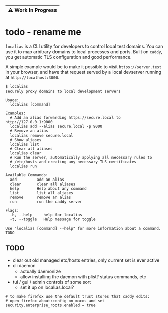 | :warning: Work In Progress          |
|---------------------------|


# todo - rename me

`localias` is a CLI utility for developers to control local test domains. You can use it to map arbitrary domains to local processes and ports. Built on `caddy`, you get automatic TLS configuration and good performance.

A simple example would be to make it possible to visit `https://server.test` in your browser, and have that request served by a local devserver running at `http://localhost:3000`.

```shell
$ localias
securely proxy domains to local development servers

Usage:
  localias [command]

Examples:
  # Add an alias forwarding https://secure.local to http://127.0.0.1:9000
  localias add --alias secure.local -p 9000
  # Remove an alias
  localias remove secure.local
  # Show aliases
  localias list
  # Clear all aliases
  localias clear
  # Run the server, automatically applying all necessary rules to
  # /etc/hosts and creating any necessary TLS certificates
  localias run

Available Commands:
  add         add an alias
  clear       clear all aliases
  help        Help about any command
  list        list all aliases
  remove      remove an alias
  run         run the caddy server

Flags:
  -h, --help     help for localias
  -t, --toggle   Help message for toggle

Use "localias [command] --help" for more information about a command.
TODO
```

## TODO
- clear out old managed etc/hosts entries, only current set is ever active
- cli daemon
  - actually daemonize
  - allow installing the daemon with plist? status commands, etc
- tui / gui / admin controls of some sort
  - set it up on localias.local?

```
# to make firefox use the default trust stores that caddy edits:
# open firefox about:config on macos and set
security.enterprise_roots.enabled = true
```
